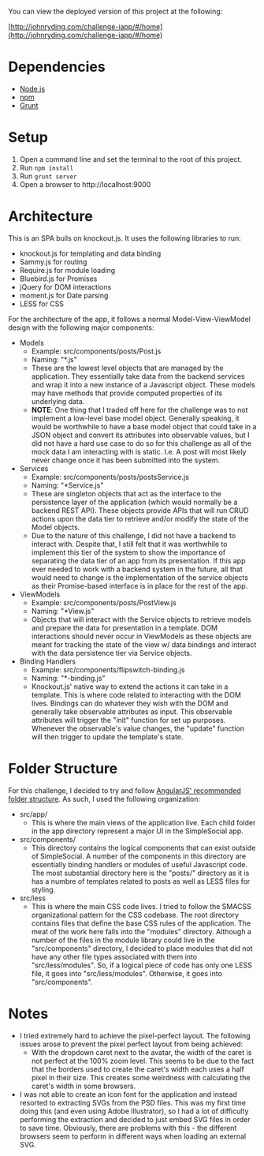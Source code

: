 You can view the deployed version of this project at the following:

[http://johnryding.com/challenge-iapp/#/home](http://johnryding.com/challenge-iapp/#/home)

# Dependencies

* [Node.js]()
* [npm]()
* [Grunt]()

# Setup

1. Open a command line and set the terminal to the root of this project.
2. Run ```npm install```
3. Run ```grunt server```
4. Open a browser to http://localhost:9000

# Architecture

This is an SPA buils on knockout.js. It uses the following libraries to run:

* knockout.js for templating and data binding
* Sammy.js for routing
* Require.js for module loading
* Bluebird.js for Promises
* jQuery for DOM interactions
* moment.js for Date parsing
* LESS for CSS

For the architecture of the app, it follows a normal Model-View-ViewModel design with the following major components:

* Models
    - Example: src/components/posts/Post.js
    - Naming: "*.js"
    - These are the lowest level objects that are managed by the application. They essentially take data from the backend services and wrap it into a new instance of a Javascript object. These models may have methods that provide computed properties of its underlying data.
    - **NOTE**: One thing that I traded off here for the challenge was to not implement a low-level base model object. Generally speaking, it would be worthwhile to have a base model object that could take in a JSON object and convert its attributes into observable values, but I did not have a hard use case to do so for this challenge as all of the mock data I am interacting with is static. I.e. A post will most likely never change once it has been submitted into the system.
* Services
    - Example: src/components/posts/postsService.js
    - Naming: "*Service.js"
    - These are singleton objects that act as the interface to the persistence layer of the application (which would normally be a backend REST API). These objects provide APIs that will run CRUD actions upon the data tier to retrieve and/or modify the state of the Model objects.
    - Due to the nature of this challenge, I did not have a backend to interact with. Despite that, I still felt that it was worthwhile to implement this tier of the system to show the importance of separating the data tier of an app from its presentation. If this app ever needed to work with a backend system in the future, all that would need to change is the implementation of the service objects as their Promise-based interface is in place for the rest of the app.
* ViewModels
    - Example: src/components/posts/PostView.js
    - Naming: "*View.js"
    - Objects that will interact with the Service objects to retrieve models and prepare the data
    for presentation in a template. DOM interactions should never occur in ViewModels as these objects are meant for tracking the state of the view w/ data bindings and interact with the data persistence tier via Service objects.
* Binding Handlers
    - Example: src/components/flipswitch-binding.js
    - Naming: "*-binding.js"
    - Knockout.js' native way to extend the actions it can take in a template. This is where code related to interacting with the DOM lives. Bindings can do whatever they wish with the DOM and generally take observable attributes as input. This observable attributes will trigger the "init" function for set up purposes. Whenever the observable's value changes, the "update" function will then trigger to update the template's state.

# Folder Structure

For this challenge, I decided to try and follow [AngularJS' recommended folder structure](https://docs.google.com/a/johnryding.com/document/d/1XXMvReO8-Awi1EZXAXS4PzDzdNvV6pGcuaF4Q9821Es/pub). As such, I used the following organization:

* src/app/
    - This is where the main views of the application live. Each child folder in the app directory represent a major UI in the SimpleSocial app.
* src/components/
    - This directory contains the logical components that can exist outside of SimpleSocial. A number of the components in this directory are essentially binding handlers or modules of useful Javascript code. The most substantial directory here is the "posts/" directory as it is has a numbre of templates related to posts as well as LESS files for styling.
* src/less
    - This is where the main CSS code lives. I tried to follow the SMACSS organizational pattern for the CSS codebase. The root directory contains files that define the base CSS rules of the application. The meat of the work here falls into the "modules" directory. Although a number of the files in the module library could live in the "src/components" directory, I decided to place modules that did not have any other file types associated with them into "src/less/modules". So, if a logical piece of code has only one LESS file, it goes into "src/less/modules". Otherwise, it goes into "src/components".

# Notes

* I tried extremely hard to achieve the pixel-perfect layout. The following issues arose to prevent the pixel perfect layout from being achieved:
    - With the dropdown caret next to the avatar, the width of the caret is not perfect at the 100% zoom level. This seems to be due to the fact that the borders used to create the caret's width each uses a half pixel in their size. This creates some weirdness with calculating the caret's width in some browsers.
* I was not able to create an icon font for the application and instead resorted to extracting SVGs from the PSD files. This was my first time doing this (and even using Adobe Illustrator), so I had a lot of difficulty performing the extraction and decided to just embed SVG files in order to save time. Obviously, there are problems with this - the different browsers seem to perform in different ways when loading an external SVG.
